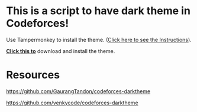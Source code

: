 # This is a script to have dark theme in Codeforces!

Use Tampermonkey to install the theme.
([Click here to see the Instructions](https://tampermonkey.net/)).

 [**Click this to**](https://github.com/bhavyammodi/codeforces_dark_logo_and_theme/blob/main/codeforces-darktheme.user.js) download and install the theme.
 
 
 # Resources
 https://github.com/GaurangTandon/codeforces-darktheme
 
 https://github.com/venkycode/codeforces-darktheme
